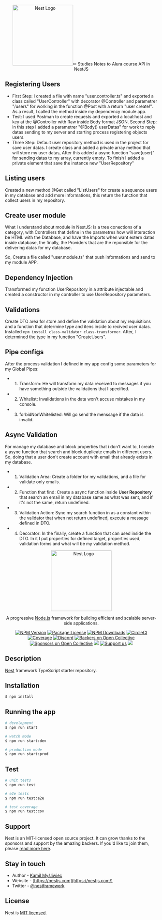 <p align="center"><a href="https://github.com/AninhaPardini" target="blank"><img src="https://avatars.githubusercontent.com/u/108814319?v=4" width="200" alt="Nest Logo" /></a>✏ Studies Notes to Alura course API in NestJS</p>

## Registering Users

- First Step: I created a file with name "user.controller.ts" and exported a class called "UserController" with decorator @Controller and parametrer "/users" for working in the function @Post with a return "user create!". As a result, I called the method inside my dependency module app.
- Test: I used Postman to create requests and exported a local:host and key at the @Controller with Raw inside Body format JSON.
  Second Step: In this step I added a parametrer "@Body() userDatas" for work to reply datas sending to my server and starting process registering objects users.
- Three Step: Default user repository method is used in the project for save user datas. I create class and added a private array method that will store my user datas, After this added a async function "save(user)" for sending datas to my array, currently empty. To finish I added a private element that save the instance new "UserRepository"

## Listing users

Created a new method @Get called "ListUsers" for create a sequence users in my database and add more informations, this return the function that collect users in my repository.

## Create user module

What I understand about module in NestJS: Is a tree conections of a category, with Controllers that define in the parametres how will interaction be HTML with the Database, and have the Imports when want extern datas inside database, the finally, the Providers that are the reponsible for the delivering datas for my database.

So, Create a file called "user.module.ts" that push informations and send to my module APP.

## Dependency Injection

Transformed my function UserRepository in a attribute injectable and created a constructor in my controller to use UserRepository parameters.

## Validations

Create DTO area for store and define the validation about my requisitions and a function that determine type and itens inside to recived user datas. Installed `npm install class-validator class-transformer`. After, I determined the type in my function "CreateUsers".

## Pipe configs

After the process validation I defined in my app config some parameters for my Global Pipes:

- 1. Transform: He will transform my data received to messages if you have something outside the validations that I specified.
- 2. Whitelist: Invalidations in the data won't accuse mistakes in my console.
- 3. forbidNonWhitelisted: Will go send the menssage if the data is invalid.

## Async Validation

For manage my database and block properties that i don't want to, I create a async function that search and block duplicate emails in different users. So, doing that a user don't create account with email that already exists in my database.

- 1. Validation Area: Create a folder for my validations, and a file for validate only emails.
- 2. Function that find: Create a async function inside <strong>User Repository</strong> that search an email in my database same as what was sent, and if it's not the same, return undefined.
- 3. Validation Action: Sync my search function in as a constant within the validator that when not return undefined, execute a message defined in DTO.
- 4. Decorator: In the finally, create a function that can used inside the DTO. In it I put properties for defined target, properties used, validation forms and what will be my validation method.

<p align="center">
  <a href="http://nestjs.com/" target="blank"><img src="https://nestjs.com/img/logo-small.svg" width="200" alt="Nest Logo" /></a>
</p>

[circleci-image]: https://img.shields.io/circleci/build/github/nestjs/nest/master?token=abc123def456
[circleci-url]: https://circleci.com/gh/nestjs/nest

  <p align="center">A progressive <a href="http://nodejs.org" target="_blank">Node.js</a> framework for building efficient and scalable server-side applications.</p>
    <p align="center">
<a href="https://www.npmjs.com/~nestjscore" target="_blank"><img src="https://img.shields.io/npm/v/@nestjs/core.svg" alt="NPM Version" /></a>
<a href="https://www.npmjs.com/~nestjscore" target="_blank"><img src="https://img.shields.io/npm/l/@nestjs/core.svg" alt="Package License" /></a>
<a href="https://www.npmjs.com/~nestjscore" target="_blank"><img src="https://img.shields.io/npm/dm/@nestjs/common.svg" alt="NPM Downloads" /></a>
<a href="https://circleci.com/gh/nestjs/nest" target="_blank"><img src="https://img.shields.io/circleci/build/github/nestjs/nest/master" alt="CircleCI" /></a>
<a href="https://coveralls.io/github/nestjs/nest?branch=master" target="_blank"><img src="https://coveralls.io/repos/github/nestjs/nest/badge.svg?branch=master#9" alt="Coverage" /></a>
<a href="https://discord.gg/G7Qnnhy" target="_blank"><img src="https://img.shields.io/badge/discord-online-brightgreen.svg" alt="Discord"/></a>
<a href="https://opencollective.com/nest#backer" target="_blank"><img src="https://opencollective.com/nest/backers/badge.svg" alt="Backers on Open Collective" /></a>
<a href="https://opencollective.com/nest#sponsor" target="_blank"><img src="https://opencollective.com/nest/sponsors/badge.svg" alt="Sponsors on Open Collective" /></a>
  <a href="https://paypal.me/kamilmysliwiec" target="_blank"><img src="https://img.shields.io/badge/Donate-PayPal-ff3f59.svg"/></a>
    <a href="https://opencollective.com/nest#sponsor"  target="_blank"><img src="https://img.shields.io/badge/Support%20us-Open%20Collective-41B883.svg" alt="Support us"></a>
  <a href="https://twitter.com/nestframework" target="_blank"><img src="https://img.shields.io/twitter/follow/nestframework.svg?style=social&label=Follow"></a>
</p>
  <!--[![Backers on Open Collective](https://opencollective.com/nest/backers/badge.svg)](https://opencollective.com/nest#backer)
  [![Sponsors on Open Collective](https://opencollective.com/nest/sponsors/badge.svg)](https://opencollective.com/nest#sponsor)-->

## Description

[Nest](https://github.com/nestjs/nest) framework TypeScript starter repository.

## Installation

```bash
$ npm install
```

## Running the app

```bash
# development
$ npm run start

# watch mode
$ npm run start:dev

# production mode
$ npm run start:prod
```

## Test

```bash
# unit tests
$ npm run test

# e2e tests
$ npm run test:e2e

# test coverage
$ npm run test:cov
```

## Support

Nest is an MIT-licensed open source project. It can grow thanks to the sponsors and support by the amazing backers. If you'd like to join them, please [read more here](https://docs.nestjs.com/support).

## Stay in touch

- Author - [Kamil Myśliwiec](https://kamilmysliwiec.com)
- Website - [https://nestjs.com](https://nestjs.com/)
- Twitter - [@nestframework](https://twitter.com/nestframework)

## License

Nest is [MIT licensed](LICENSE).

